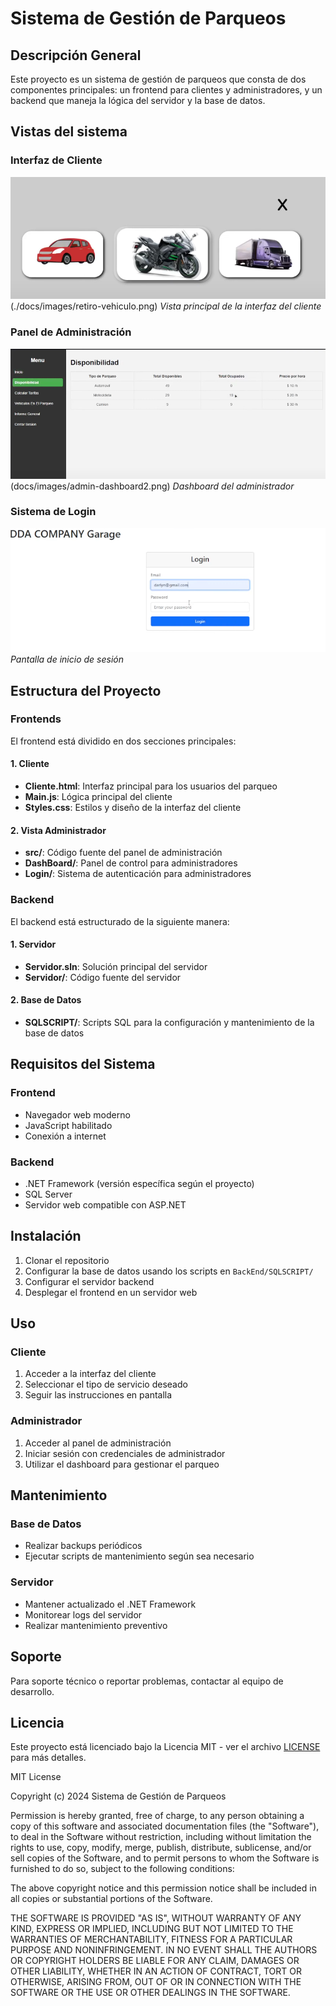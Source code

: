 # Sistema de Gestión de Parqueos

## Descripción General
Este proyecto es un sistema de gestión de parqueos que consta de dos componentes principales: un frontend para clientes y administradores, y un backend que maneja la lógica del servidor y la base de datos.

## Vistas del sistema

### Interfaz de Cliente
![Interfaz de Cliente](./docs/images/client-interface.png)
(./docs/images/retiro-vehiculo.png)
*Vista principal de la interfaz del cliente*

### Panel de Administración
![Panel de Administración](docs/images/admin-dashboard.png)
(docs/images/admin-dashboard2.png)
*Dashboard del administrador*

### Sistema de Login
![Login](docs/images/login-screen.png)
*Pantalla de inicio de sesión*

## Estructura del Proyecto

### Frontends
El frontend está dividido en dos secciones principales:

#### 1. Cliente
- **Cliente.html**: Interfaz principal para los usuarios del parqueo
- **Main.js**: Lógica principal del cliente
- **Styles.css**: Estilos y diseño de la interfaz del cliente

#### 2. Vista Administrador
- **src/**: Código fuente del panel de administración
- **DashBoard/**: Panel de control para administradores
- **Login/**: Sistema de autenticación para administradores

### Backend
El backend está estructurado de la siguiente manera:

#### 1. Servidor
- **Servidor.sln**: Solución principal del servidor
- **Servidor/**: Código fuente del servidor

#### 2. Base de Datos
- **SQLSCRIPT/**: Scripts SQL para la configuración y mantenimiento de la base de datos

## Requisitos del Sistema

### Frontend
- Navegador web moderno
- JavaScript habilitado
- Conexión a internet

### Backend
- .NET Framework (versión específica según el proyecto)
- SQL Server
- Servidor web compatible con ASP.NET

## Instalación

1. Clonar el repositorio
2. Configurar la base de datos usando los scripts en `BackEnd/SQLSCRIPT/`
3. Configurar el servidor backend
4. Desplegar el frontend en un servidor web

## Uso

### Cliente
1. Acceder a la interfaz del cliente
2. Seleccionar el tipo de servicio deseado
3. Seguir las instrucciones en pantalla

### Administrador
1. Acceder al panel de administración
2. Iniciar sesión con credenciales de administrador
3. Utilizar el dashboard para gestionar el parqueo

## Mantenimiento

### Base de Datos
- Realizar backups periódicos
- Ejecutar scripts de mantenimiento según sea necesario

### Servidor
- Mantener actualizado el .NET Framework
- Monitorear logs del servidor
- Realizar mantenimiento preventivo

## Soporte
Para soporte técnico o reportar problemas, contactar al equipo de desarrollo.

## Licencia
Este proyecto está licenciado bajo la Licencia MIT - ver el archivo [LICENSE](LICENSE) para más detalles.

MIT License

Copyright (c) 2024 Sistema de Gestión de Parqueos

Permission is hereby granted, free of charge, to any person obtaining a copy
of this software and associated documentation files (the "Software"), to deal
in the Software without restriction, including without limitation the rights
to use, copy, modify, merge, publish, distribute, sublicense, and/or sell
copies of the Software, and to permit persons to whom the Software is
furnished to do so, subject to the following conditions:

The above copyright notice and this permission notice shall be included in all
copies or substantial portions of the Software.

THE SOFTWARE IS PROVIDED "AS IS", WITHOUT WARRANTY OF ANY KIND, EXPRESS OR
IMPLIED, INCLUDING BUT NOT LIMITED TO THE WARRANTIES OF MERCHANTABILITY,
FITNESS FOR A PARTICULAR PURPOSE AND NONINFRINGEMENT. IN NO EVENT SHALL THE
AUTHORS OR COPYRIGHT HOLDERS BE LIABLE FOR ANY CLAIM, DAMAGES OR OTHER
LIABILITY, WHETHER IN AN ACTION OF CONTRACT, TORT OR OTHERWISE, ARISING FROM,
OUT OF OR IN CONNECTION WITH THE SOFTWARE OR THE USE OR OTHER DEALINGS IN THE
SOFTWARE.
